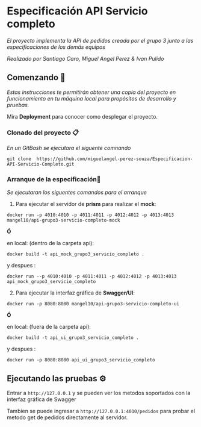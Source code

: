 # Especificación API Servicio completo

_El proyecto implementa la API de pedidos creada por el grupo 3 junto a las especificaciones de los demás equipos_

_Realizado por Santiago Caro, Miguel Angel Perez & Ivan Pulido_

## Comenzando 🚀

_Estas instrucciones te permitirán obtener una copia del proyecto en funcionamiento en tu máquina local para propósitos de desarrollo y pruebas._

Mira **Deployment** para conocer como desplegar el proyecto.


### Clonado del proyecto 📋
_En un GitBash se ejecutara el siguente comnando_

```git clone  https://github.com/miguelangel-perez-souza/Especificacion-API-Servicio-Completo.git```

### Arranque de la especificación🔧

_Se ejecutaran los siguentes comandos para el arranque_

1. Para ejecutar el servidor de **prism** para realizar el **mock**:

```docker run -p 4010:4010 -p 4011:4011 -p 4012:4012 -p 4013:4013 mangel10/api-grupo3-servicio-completo-mock```

**Ó**

en local:
(dentro de la carpeta api):

``` docker build -t api_mock_grupo3_servicio_completo . ```

y despues :

```docker run --p 4010:4010 -p 4011:4011 -p 4012:4012 -p 4013:4013 api_mock_grupo3_servicio_completo```

2. Para ejecutar la interfaz gráfica de **Swagger/UI**:

```docker run -p 8080:8080 mangel10/api-grupo3-servicio-completo-ui```

**Ó**

en local:
(fuera de la carpeta api):

``` docker build -t api_ui_grupo3_servicio_completo . ```

y despues :

```docker run -p 8080:8080 api_ui_grupo3_servicio_completo```

## Ejecutando las pruebas ⚙️

Entrar a ``` http://127.0.0.1 ``` y se pueden ver los metodos soportados con la interfaz gráfica de Swagger

Tambien se puede ingresar a ``` http://127.0.0.1:4010/pedidos ``` para probar el metodo get de pedidos directamente al servidor.
